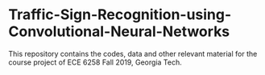 # Traffic-Sign-Recognition-using-Convolutional-Neural-Networks
This repository contains the codes, data and other relevant material for the course project of ECE 6258 Fall 2019, Georgia Tech. 
